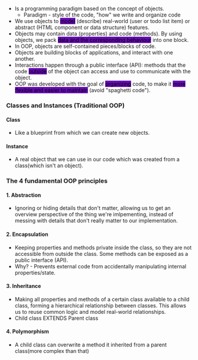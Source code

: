 - Is a programming paradigm based on the concept of objects.
	- Paradigm - style of the code, "how" we write and organize code
- We use objects to <mark style="background: #650BB3;">model</mark> (describe) real-world (user or todo list item) or abstract (HTML component or data structure) features.
- Objects may contain data (properties) and code (methods). By using objects, we pack <mark style="background: #650BB3;">data and the corresponding behaviour</mark> into one block.
- In OOP, objects are self-contained pieces/blocks of code.
- Objects are building blocks of applications, and interact with one another.
- Interactions happen through a public interface (API): methods that the code <mark style="background: #650BB3;">outside</mark> of the object can access and use to communicate with the object.
- OOP was developed with the goal of <mark style="background: #650BB3;">organizing</mark> code, to make it <mark style="background: #650BB3;">more flexible and easier to maintain</mark> (avoid "spaghetti code"). 

### Classes and Instances (Traditional OOP)
#### Class  
- Like a blueprint from which we can create new objects.
#### Instance 
- A real object that we can use in our code which was created from a class(which isn't an object).

### The 4 fundamental OOP principles
#### 1. Abstraction
- Ignoring or hiding details that don't matter, allowing us to get an overview perspective of the thing we're imlpementing, instead of messing with details that don't really matter to our implementation.
#### 2. Encapsulation
- Keeping properties and methods private inside the class, so they are not accessible from outside the class. Some methods can be exposed as a public interface (API).
- Why? - Prevents external code from accidentally manipulating internal properties/state.
#### 3. Inheritance
- Making all properties and methods of a certain class available to a child class, forming a hierarchical relationship between classes. This allows us to reuse common logic and model real-world relationships.
- Child class EXTENDS Parent class
#### 4. Polymorphism
- A child class can overwrite a method it inherited from a parent class(more complex than that)

